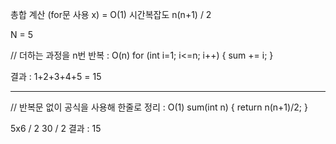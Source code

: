 총합 계산 (for문 사용 x) = O(1) 시간복잡도
n(n+1) / 2



N = 5

// 더하는 과정을 n번 반복 : O(n)
for (int i=1; i<=n; i++) {
sum += i;
}

결과 : 1+2+3+4+5 = 15

-----

// 반복문 없이 공식을 사용해 한줄로 정리 : O(1)
sum(int n) {
return n(n+1)/2;
}

5x6 / 2
30 / 2
결과 : 15
